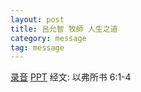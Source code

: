 ```yaml
---
layout: post
title: 呂允智 牧師 人生之道
category: message
tag: message
---
```


[录音](https://drive.google.com/open?id=1JihNZq4C9JbJLOfA1ntdPwyFZKQ_-ZSJ) [PPT](https://drive.google.com/file/d/17WQ8942OdVtLIMQyw5syeDCBz5iHSmMo/view?usp=sharing) 经文: 以弗所书 6:1-4
